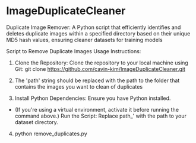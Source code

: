 # ImageDuplicateCleaner
Duplicate Image Remover: A Python script that efficiently identifies and deletes duplicate images within a specified directory based on their unique MD5 hash values, ensuring cleaner datasets for training models

Script to Remove Duplicate Images
Usage Instructions:
1.	Clone the Repository: Clone the repository to your local machine using Git:
git clone  https://github.com/cavin-kim/ImageDuplicateCleaner.git

2. The 'path' string should be replaced with the path to the folder that contains the images you want to clean of duplicates
   
3.	Install Python Dependencies: Ensure you have Python installed.

* (If you're using a virtual environment, activate it before running the command above.)
Run the Script: Replace path_' with the path to your dataset directory.

4.	python remove_duplicates.py
